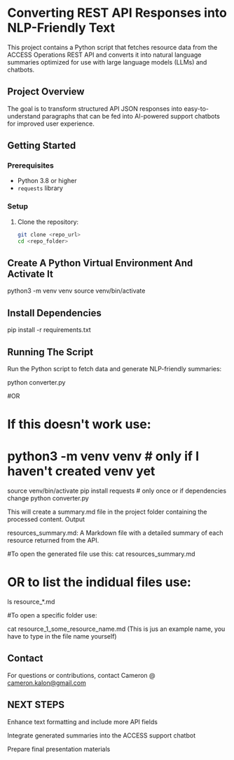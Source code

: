 # Converting REST API Responses into NLP-Friendly Text

This project contains a Python script that fetches resource data from the ACCESS Operations REST API and converts it into natural language summaries optimized for use with large language models (LLMs) and chatbots.

## Project Overview

The goal is to transform structured API JSON responses into easy-to-understand paragraphs that can be fed into AI-powered support chatbots for improved user experience.

## Getting Started

### Prerequisites

- Python 3.8 or higher
- `requests` library

### Setup

1. Clone the repository:
   ```bash
   git clone <repo_url>
   cd <repo_folder>


## Create A Python Virtual Environment And Activate It
python3 -m venv venv
source venv/bin/activate


## Install Dependencies 
pip install -r requirements.txt


## Running The Script
Run the Python script to fetch data and generate NLP-friendly summaries:

python converter.py

#OR 

# If this doesn't work use:
# 
# python3 -m venv venv         # only if I haven't created venv yet
source venv/bin/activate
pip install requests         # only once or if dependencies change
python converter.py


This will create a summary.md file in the project folder containing the processed content.
Output

resources_summary.md: A Markdown file with a detailed summary of each resource returned from the API.

#To open the generated file use this:
cat resources_summary.md


# OR to list the indidual files use:
ls resource_*.md

#To open a specific folder use:

cat resource_1_some_resource_name.md (This is jus an example name, you have to type in the file name yourself)


## Contact

For questions or contributions, contact Cameron @ cameron.kalon@gmail.com


## NEXT STEPS

Enhance text formatting and include more API fields

Integrate generated summaries into the ACCESS support chatbot

Prepare final presentation materials

